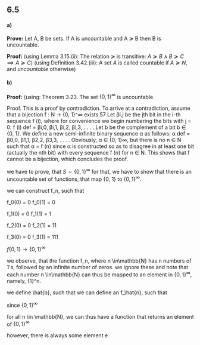 


## 6.5
#### a)
**Prove:**
Let A, B be sets. If A is uncountable and A $\succeq$ B then B is uncountable.

**Proof:**
(using Lemma 3.15.(ii): The relation $\succeq$ is transitive: $A \succeq B \land B \succeq C \implies A \succeq C$)
(using Definition 3.42.(iii): A set $A$ is called countable if $A\succeq N$, and *uncountable* otherwise)



#### b)


**Proof:**
(using: Theorem 3.23. The set $\{0,\,1\}^\infty$  is uncountable.

Proof. This is a proof by contradiction. To arrive at a contradiction, assume that a bijection f : N → {0, 1}^∞ exists.57 Let βi,j be the jth bit in the i-th sequence f (i), where for convenience we begin numbering the bits with j = 0: f (i) def = βi,0, βi,1, βi,2, βi,3, . . . . Let b be the complement of a bit b ∈ {0, 1}. We define a new semi-infinite binary sequence α as follows: α def = β0,0, β1,1, β2,2, β3,3, . . . . Obviously, α ∈ {0, 1}∞, but there is no n ∈ N such that α = f (n) since α is constructed so as to disagree in at least one bit (actually the nth bit) with every sequence f (n) for n ∈ N. This shows that f cannot be a bijection, which concludes the proof.


we have to prove, that $S \sim \{0, 1\}^\infty$
for that, we have to show that there is an uncountable set of functions, that map {0, 1} to  $\{0, 1\}^\infty$.

we can construct f_n, such that

f_0(0) = 0
f_0(1) = 0

f_1(0) = 0
f_1(1) = 1

f_2(0) = 0
f_2(1) = 11

f_3(0) = 0
f_3(1) = 111


$f\{0,\,1\} \rightarrow \{0, 1\}^\infty$



we observe, that the function f_n, where n \in\mathbb{N} has n numbers of 1's, followed by an infinite number of zeros. we ignore these and note that each number n \in\mathbb{N} can thus be mapped to an element in $\{0, 1\}^\infty$, namely, {1}^n. 

we define \hat{b}, such that 
we can define an f_\hat{n}, such that


since $\{0, 1\}^\infty$





for all n \in \mathbb{N}, we can thus have a function that returns an element of  $\{0, 1\}^\infty$

however, there is always some element e 





